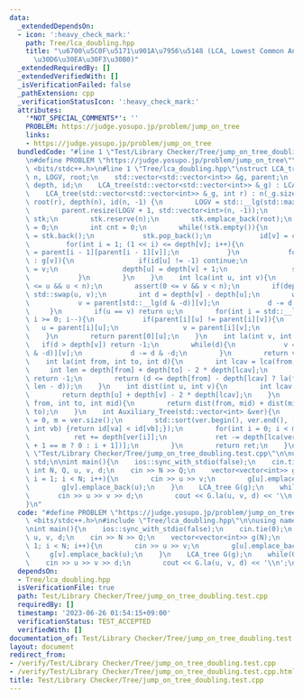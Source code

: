 ```yaml
---
data:
  _extendedDependsOn:
  - icon: ':heavy_check_mark:'
    path: Tree/lca_doubling.hpp
    title: "\u6700\u5C0F\u5171\u901A\u7956\u5148 (LCA, Lowest Common Ancestor) (\u30BF\
      \u30D6\u30EA\u30F3\u30B0)"
  _extendedRequiredBy: []
  _extendedVerifiedWith: []
  _isVerificationFailed: false
  _pathExtension: cpp
  _verificationStatusIcon: ':heavy_check_mark:'
  attributes:
    '*NOT_SPECIAL_COMMENTS*': ''
    PROBLEM: https://judge.yosupo.jp/problem/jump_on_tree
    links:
    - https://judge.yosupo.jp/problem/jump_on_tree
  bundledCode: "#line 1 \"Test/Library Checker/Tree/jump_on_tree_doubling.test.cpp\"\
    \n#define PROBLEM \"https://judge.yosupo.jp/problem/jump_on_tree\"\n\n#include\
    \ <bits/stdc++.h>\n#line 1 \"Tree/lca_doubling.hpp\"\nstruct LCA_tree {\n    int\
    \ n, LOGV, root;\n    std::vector<std::vector<int>> &g, parent;\n    std::vector<int>\
    \ depth, id;\n    LCA_tree(std::vector<std::vector<int>> &_g) : LCA_tree(_g, 0){}\n\
    \    LCA_tree(std::vector<std::vector<int>> &_g, int r) : n(_g.size()), g(_g),\
    \ root(r), depth(n), id(n, -1) {\n        LOGV = std::__lg(std::max(1, n - 1));\n\
    \        parent.resize(LOGV + 1, std::vector<int>(n, -1));\n        std::vector<int>\
    \ stk;\n        stk.reserve(n);\n        stk.emplace_back(root);\n        depth[root]\
    \ = 0;\n        int cnt = 0;\n        while(!stk.empty()){\n            int v\
    \ = stk.back();\n            stk.pop_back();\n            id[v] = cnt++;\n   \
    \         for(int i = 1; (1 << i) <= depth[v]; i++){\n                parent[i][v]\
    \ = parent[i - 1][parent[i - 1][v]];\n            }\n            for(auto &&u\
    \ : g[v]){\n                if(id[u] != -1) continue;\n                parent[0][u]\
    \ = v;\n                depth[u] = depth[v] + 1;\n                stk.emplace_back(u);\n\
    \            }\n        }\n    }\n    int lca(int u, int v){\n        assert(0\
    \ <= u && u < n);\n        assert(0 <= v && v < n);\n        if(depth[u] > depth[v])\
    \ std::swap(u, v);\n        int d = depth[v] - depth[u];\n        while(d){\n\
    \            v = parent[std::__lg(d & -d)][v];\n            d -= d & -d;\n   \
    \     }\n        if(u == v) return u;\n        for(int i = std::__lg(depth[v]);\
    \ i >= 0; i--){\n            if(parent[i][u] != parent[i][v]){\n             \
    \   u = parent[i][u];\n                v = parent[i][v];\n            }\n    \
    \    }\n        return parent[0][u];\n    }\n    int la(int v, int d){\n     \
    \   if(d > depth[v]) return -1;\n        while(d){\n            v = parent[std::__lg(d\
    \ & -d)][v];\n            d -= d & -d;\n        }\n        return v;\n    }\n\
    \    int la(int from, int to, int d){\n        int lcav = lca(from, to);\n   \
    \     int len = depth[from] + depth[to] - 2 * depth[lcav];\n        if(d > len)\
    \ return -1;\n        return (d <= depth[from] - depth[lcav] ? la(from, d) : la(to,\
    \ len - d));\n    }\n    int dist(int u, int v){\n        int lcav = lca(u, v);\n\
    \        return depth[u] + depth[v] - 2 * depth[lcav];\n    }\n    bool on_path(int\
    \ from, int to, int mid){\n        return dist(from, mid) + dist(mid, to) == dist(from,\
    \ to);\n    }\n    int Auxiliary_Tree(std::vector<int> &ver){\n        int ret\
    \ = 0, m = ver.size();\n        std::sort(ver.begin(), ver.end(), [&](int va,\
    \ int vb) {return id[va] < id[vb];});\n        for(int i = 0; i < m; i++){\n \
    \           ret += depth[ver[i]];\n            ret -= depth[lca(ver[i], ver[i\
    \ + 1 == m ? 0 : i + 1])];\n        }\n        return ret;\n    }\n};\n#line 5\
    \ \"Test/Library Checker/Tree/jump_on_tree_doubling.test.cpp\"\n\nusing namespace\
    \ std;\n\nint main(){\n    ios::sync_with_stdio(false);\n    cin.tie(0);\n   \
    \ int N, Q, u, v, d;\n    cin >> N >> Q;\n    vector<vector<int>> g(N);\n    for(int\
    \ i = 1; i < N; i++){\n        cin >> u >> v;\n        g[u].emplace_back(v);\n\
    \        g[v].emplace_back(u);\n    }\n    LCA_tree G(g);\n    while(Q--){\n \
    \       cin >> u >> v >> d;\n        cout << G.la(u, v, d) << '\\n';\n    }\n\
    }\n"
  code: "#define PROBLEM \"https://judge.yosupo.jp/problem/jump_on_tree\"\n\n#include\
    \ <bits/stdc++.h>\n#include \"Tree/lca_doubling.hpp\"\n\nusing namespace std;\n\
    \nint main(){\n    ios::sync_with_stdio(false);\n    cin.tie(0);\n    int N, Q,\
    \ u, v, d;\n    cin >> N >> Q;\n    vector<vector<int>> g(N);\n    for(int i =\
    \ 1; i < N; i++){\n        cin >> u >> v;\n        g[u].emplace_back(v);\n   \
    \     g[v].emplace_back(u);\n    }\n    LCA_tree G(g);\n    while(Q--){\n    \
    \    cin >> u >> v >> d;\n        cout << G.la(u, v, d) << '\\n';\n    }\n}\n"
  dependsOn:
  - Tree/lca_doubling.hpp
  isVerificationFile: true
  path: Test/Library Checker/Tree/jump_on_tree_doubling.test.cpp
  requiredBy: []
  timestamp: '2023-06-26 01:54:15+09:00'
  verificationStatus: TEST_ACCEPTED
  verifiedWith: []
documentation_of: Test/Library Checker/Tree/jump_on_tree_doubling.test.cpp
layout: document
redirect_from:
- /verify/Test/Library Checker/Tree/jump_on_tree_doubling.test.cpp
- /verify/Test/Library Checker/Tree/jump_on_tree_doubling.test.cpp.html
title: Test/Library Checker/Tree/jump_on_tree_doubling.test.cpp
---
```

